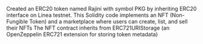 Created an ERC20 token named Rajini with symbol PKG by inheriting ERC20 interface on Linea testnet.
This Solidity code implements an NFT (Non-Fungible Token) and a marketplace where users can create, list, and sell their NFTs
The NFT contract inherits from ERC721URIStorage (an OpenZeppelin ERC721 extension for storing token metadata)
